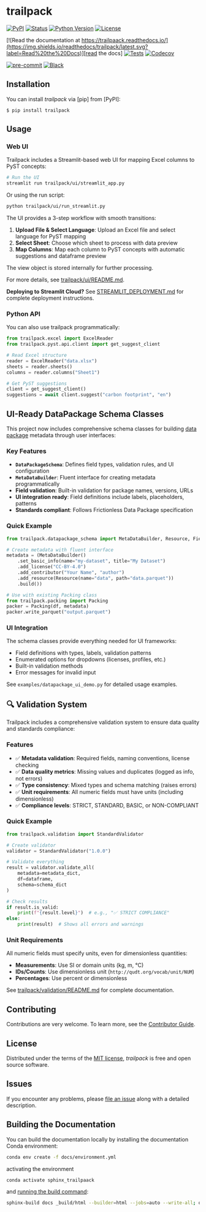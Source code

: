 # trailpack

[![PyPI](https://img.shields.io/pypi/v/trailpack.svg)][pypi status]
[![Status](https://img.shields.io/pypi/status/trailpack.svg)][pypi status]
[![Python Version](https://img.shields.io/pypi/pyversions/trailpack)][pypi status]
[![License](https://img.shields.io/pypi/l/trailpack)][license]

[![Read the documentation at https://trailpaack.readthedocs.io/](https://img.shields.io/readthedocs/trailpack/latest.svg?label=Read%20the%20Docs)][read the docs]
[![Tests](https://github.com/TimoDiepers/trailpack/actions/workflows/python-test.yml/badge.svg)][tests]
[![Codecov](https://codecov.io/gh/TimoDiepers/trailpack/branch/main/graph/badge.svg)][codecov]

[![pre-commit](https://img.shields.io/badge/pre--commit-enabled-brightgreen?logo=pre-commit&logoColor=white)][pre-commit]
[![Black](https://img.shields.io/badge/code%20style-black-000000.svg)][black]

[pypi status]: https://pypi.org/project/trailpaack/
[read the docs]: https://trailpack.readthedocs.io/
[tests]: https://github.com/TimoDiepers/trailpack/actions?workflow=Tests
[codecov]: https://app.codecov.io/gh/TimoDiepers/trailpack
[pre-commit]: https://github.com/pre-commit/pre-commit
[black]: https://github.com/psf/black

## Installation

You can install _trailpack_ via [pip] from [PyPI]:

```console
$ pip install trailpack
```

## Usage

### Web UI

Trailpack includes a Streamlit-based web UI for mapping Excel columns to PyST concepts:

```bash
# Run the UI
streamlit run trailpack/ui/streamlit_app.py
```

Or using the run script:

```bash
python trailpack/ui/run_streamlit.py
```

The UI provides a 3-step workflow with smooth transitions:
1. **Upload File & Select Language**: Upload an Excel file and select language for PyST mapping
2. **Select Sheet**: Choose which sheet to process with data preview
3. **Map Columns**: Map each column to PyST concepts with automatic suggestions and dataframe preview

The view object is stored internally for further processing.

For more details, see [trailpack/ui/README.md](trailpack/ui/README.md).

**Deploying to Streamlit Cloud?** See [STREAMLIT_DEPLOYMENT.md](STREAMLIT_DEPLOYMENT.md) for complete deployment instructions.

### Python API

You can also use trailpack programmatically:

```python
from trailpack.excel import ExcelReader
from trailpack.pyst.api.client import get_suggest_client

# Read Excel structure
reader = ExcelReader("data.xlsx")
sheets = reader.sheets()
columns = reader.columns("Sheet1")

# Get PyST suggestions
client = get_suggest_client()
suggestions = await client.suggest("carbon footprint", "en")
```
## UI-Ready DataPackage Schema Classes

This project now includes comprehensive schema classes for building [data package](https://datapackage.org/standard/data-package/) metadata through user interfaces:

### Key Features
- **`DataPackageSchema`**: Defines field types, validation rules, and UI configuration
- **`MetaDataBuilder`**: Fluent interface for creating metadata programmatically
- **Field validation**: Built-in validation for package names, versions, URLs
- **UI integration ready**: Field definitions include labels, placeholders, patterns
- **Standards compliant**: Follows Frictionless Data Package specification

### Quick Example
```python
from trailpack.datapackage_schema import MetaDataBuilder, Resource, Field

# Create metadata with fluent interface
metadata = (MetaDataBuilder()
    .set_basic_info(name="my-dataset", title="My Dataset")
    .add_license("CC-BY-4.0")
    .add_contributor("Your Name", "author")
    .add_resource(Resource(name="data", path="data.parquet"))
    .build())

# Use with existing Packing class
from trailpack.packing import Packing
packer = Packing(df, metadata)
packer.write_parquet("output.parquet")
```

### UI Integration
The schema classes provide everything needed for UI frameworks:
- Field definitions with types, labels, validation patterns
- Enumerated options for dropdowns (licenses, profiles, etc.)
- Built-in validation methods
- Error messages for invalid input

See `examples/datapackage_ui_demo.py` for detailed usage examples.

## 🔍 Validation System

Trailpack includes a comprehensive validation system to ensure data quality and standards compliance:

### Features
- ✅ **Metadata validation**: Required fields, naming conventions, license checking
- ✅ **Data quality metrics**: Missing values and duplicates (logged as info, not errors)
- ✅ **Type consistency**: Mixed types and schema matching (raises errors)
- ✅ **Unit requirements**: All numeric fields must have units (including dimensionless)
- ✅ **Compliance levels**: STRICT, STANDARD, BASIC, or NON-COMPLIANT

### Quick Example
```python
from trailpack.validation import StandardValidator

# Create validator
validator = StandardValidator("1.0.0")

# Validate everything
result = validator.validate_all(
    metadata=metadata_dict,
    df=dataframe,
    schema=schema_dict
)

# Check results
if result.is_valid:
    print(f"{result.level}")  # e.g., "✅ STRICT COMPLIANCE"
else:
    print(result)  # Shows all errors and warnings
```

### Unit Requirements
All numeric fields must specify units, even for dimensionless quantities:
- **Measurements**: Use SI or domain units (kg, m, °C)
- **IDs/Counts**: Use dimensionless unit (`http://qudt.org/vocab/unit/NUM`)
- **Percentages**: Use percent or dimensionless

See [trailpack/validation/README.md](trailpack/validation/README.md) for complete documentation.

## Contributing

Contributions are very welcome.
To learn more, see the [Contributor Guide][Contributor Guide].

## License

Distributed under the terms of the [MIT license][License],
_trailpack_ is free and open source software.

## Issues

If you encounter any problems,
please [file an issue][Issue Tracker] along with a detailed description.


<!-- github-only -->

[command-line reference]: https://trailpaack.readthedocs.io/en/latest/usage.html
[License]: https://github.com/TimoDiepers/trailpaack/blob/main/LICENSE
[Contributor Guide]: https://github.com/TimoDiepers/trailpaack/blob/main/CONTRIBUTING.md
[Issue Tracker]: https://github.com/TimoDiepers/trailpaack/issues


## Building the Documentation

You can build the documentation locally by installing the documentation Conda environment:

```bash
conda env create -f docs/environment.yml
```

activating the environment

```bash
conda activate sphinx_trailpaack
```

and [running the build command](https://www.sphinx-doc.org/en/master/man/sphinx-build.html#sphinx-build):

```bash
sphinx-build docs _build/html --builder=html --jobs=auto --write-all; open _build/html/index.html
```
